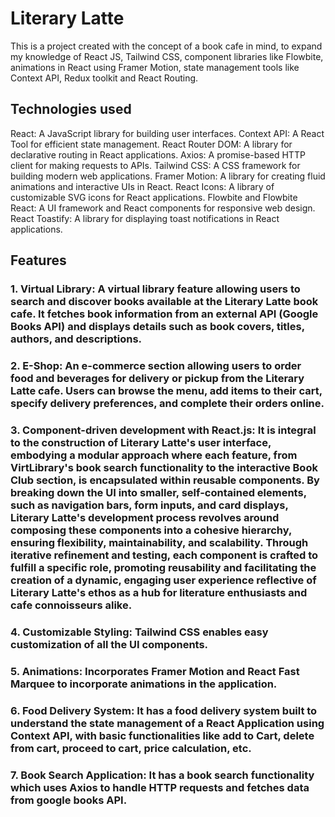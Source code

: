 # Literary Latte

This is a project created with the concept of a book cafe in mind, to expand my knowledge of React JS, Tailwind CSS, component libraries like Flowbite, animations in React using Framer Motion, state management tools like Context API, Redux toolkit and React Routing.

## Technologies used

  React: A JavaScript library for building user interfaces.
  Context API: A React Tool for efficient state management.
  React Router DOM: A library for declarative routing in React applications.
  Axios: A promise-based HTTP client for making requests to APIs.
  Tailwind CSS: A CSS framework for building modern web applications.
  Framer Motion: A library for creating fluid animations and interactive UIs in React.
  React Icons: A library of customizable SVG icons for React applications.
  Flowbite and Flowbite React: A UI framework and React components for responsive web design.
  React Toastify: A library for displaying toast notifications in React applications.

## Features

### 1. Virtual Library: A virtual library feature allowing users to search and discover books available at the Literary Latte book cafe. It fetches book information from an external API (Google Books API) and displays details such as book covers, titles, authors, and descriptions.

### 2. E-Shop: An e-commerce section allowing users to order food and beverages for delivery or pickup from the Literary Latte cafe. Users can browse the menu, add items to their cart, specify delivery preferences, and complete their orders online.

### 3. Component-driven development with React.js: It is integral to the construction of Literary Latte's user interface, embodying a modular approach where each feature, from VirtLibrary's book search functionality to the interactive Book Club section, is encapsulated within reusable components. By breaking down the UI into smaller, self-contained elements, such as navigation bars, form inputs, and card displays, Literary Latte's development process revolves around composing these components into a cohesive hierarchy, ensuring flexibility, maintainability, and scalability. Through iterative refinement and testing, each component is crafted to fulfill a specific role, promoting reusability and facilitating the creation of a dynamic, engaging user experience reflective of Literary Latte's ethos as a hub for literature enthusiasts and cafe connoisseurs alike.

### 4. Customizable Styling: Tailwind CSS enables easy customization of all the UI components.

### 5. Animations: Incorporates Framer Motion and React Fast Marquee to incorporate animations in the application.

### 6. Food Delivery System: It has a food delivery system built to understand the state management of a React Application using Context API, with basic functionalities like add to Cart, delete from cart, proceed to cart, price calculation, etc.

### 7. Book Search Application: It has a book search functionality which uses Axios to handle HTTP requests and fetches data from google books API.
